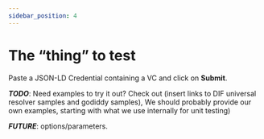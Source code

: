 ```yaml
---
sidebar_position: 4
---
```


# The “thing” to test

Paste a JSON-LD Credential containing a VC and click on **Submit**.

**_TODO_**: Need examples to try it out? Check out (insert links to DIF universal resolver samples and godiddy samples), We should probably provide our own examples, starting with what we use internally for unit testing)

**_FUTURE_**: options/parameters.
